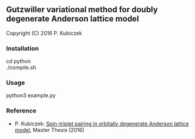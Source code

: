 ## Gutzwiller variational method for doubly degenerate Anderson lattice model

Copyright (C) 2016 P. Kubiczek

### Installation

cd python \
./compile.sh

### Usage

python3 example.py

### Reference

* P. Kubiczek: [Spin-triplet pairing in orbitally degenerate Anderson lattice model](https://patryk-kubiczek.github.io/files/theses/Patryk_Kubiczek_MSc.pdf), Master Thesis (2016)


